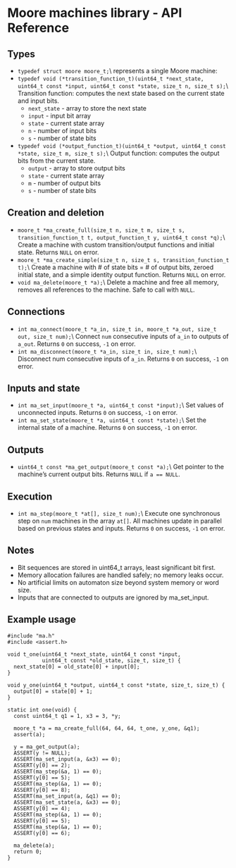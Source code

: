 # Moore machines library - API Reference

## Types
- `typedef struct moore moore_t;`\ represents a single Moore machine:
- `typedef void (*transition_function_t)(uint64_t *next_state, uint64_t const *input, uint64_t const *state, size_t n, size_t s);`\ Transition function: computes the next state based on the current state and input bits.
  - `next_state` - array to store the next state
  - `input` - input bit array
  - `state` - current state array
  - `n` - number of input bits
  - `s` - number of state bits
- `typedef void (*output_function_t)(uint64_t *output, uint64_t const *state, size_t m, size_t s);`\ Output function: computes the output bits from the current state.
  - `output` - array to store output bits
  - `state` - current state array
  - `m` - number of output bits
  - `s` - number of state bits

## Creation and deletion
- `moore_t *ma_create_full(size_t n, size_t m, size_t s, transition_function_t t, output_function_t y, uint64_t const *q);`\ Create a machine with custom transition/output functions and initial state. Returns `NULL` on error.
- `moore_t *ma_create_simple(size_t n, size_t s, transition_function_t t);`\ Create a machine with # of state bits = # of output bits, zeroed initial state, and a simple identity output function. Returns `NULL` on error.
- `void ma_delete(moore_t *a);`\ Delete a machine and free all memory, removes all references to the machine. Safe to call with `NULL`.

## Connections
- `int ma_connect(moore_t *a_in, size_t in, moore_t *a_out, size_t out, size_t num);`\ Connect `num` consecutive inputs of `a_in` to outputs of `a_out`. Returns `0` on success, `-1` on error.
- `int ma_disconnect(moore_t *a_in, size_t in, size_t num);`\ Disconnect num consecutive inputs of `a_in`. Returns `0` on success, `-1` on error.

## Inputs and state
- `int ma_set_input(moore_t *a, uint64_t const *input);`\ Set values of unconnected inputs. Returns `0` on success, `-1` on error.
- `int ma_set_state(moore_t *a, uint64_t const *state);`\ Set the internal state of a machine. Returns `0` on success, `-1` on error.

## Outputs
- `uint64_t const *ma_get_output(moore_t const *a);`\ Get pointer to the machine’s current output bits. Returns `NULL` if `a == NULL`.

## Execution
- `int ma_step(moore_t *at[], size_t num);`\ Execute one synchronous step on `num` machines in the array `at[]`. All machines update in parallel based on previous states and inputs. Returns `0` on success, `-1` on error.

## Notes
- Bit sequences are stored in uint64_t arrays, least significant bit first.
- Memory allocation failures are handled safely; no memory leaks occur.
- No artificial limits on automaton size beyond system memory or word size.
- Inputs that are connected to outputs are ignored by ma_set_input.

## Example usage
```
#include "ma.h"
#include <assert.h>

void t_one(uint64_t *next_state, uint64_t const *input,
           uint64_t const *old_state, size_t, size_t) {
  next_state[0] = old_state[0] + input[0];
}

void y_one(uint64_t *output, uint64_t const *state, size_t, size_t) {
  output[0] = state[0] + 1;
}

static int one(void) {
  const uint64_t q1 = 1, x3 = 3, *y;

  moore_t *a = ma_create_full(64, 64, 64, t_one, y_one, &q1);
  assert(a);

  y = ma_get_output(a);
  ASSERT(y != NULL);
  ASSERT(ma_set_input(a, &x3) == 0);
  ASSERT(y[0] == 2);
  ASSERT(ma_step(&a, 1) == 0);
  ASSERT(y[0] == 5);
  ASSERT(ma_step(&a, 1) == 0);
  ASSERT(y[0] == 8);
  ASSERT(ma_set_input(a, &q1) == 0);
  ASSERT(ma_set_state(a, &x3) == 0);
  ASSERT(y[0] == 4);
  ASSERT(ma_step(&a, 1) == 0);
  ASSERT(y[0] == 5);
  ASSERT(ma_step(&a, 1) == 0);
  ASSERT(y[0] == 6);

  ma_delete(a);
  return 0;
}
```
